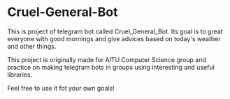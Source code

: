# Cruel-General-Bot
This is project of telegram bot called Cruel_General_Bot. Its goal is to great everyone with good mornings and give advices based on today's weather and other things.

This project is originally made for AITU Computer Science group and practice on making telegram bots in groups using interesting and useful libraries. 

Feel free to use it fot your own goals!